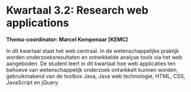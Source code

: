 # Kwartaal 3.2: Research web applications

**Thema-coordinator: Marcel Kempenaar [KEMC]**

In dit kwartaal staat het web centraal. In de wetenschappelijke praktijk worden onderzoeksresultaten en ontwikkelde analyse tools via het web aangeboden. De student leert in dit kwartaal hoe web applicaties ten behoeve van wetenschappelijk onderzoek ontwikkelt kunnen worden, gebruikmakend van de toolbox Java, Java web technologie, HTML, CSS, JavaScript en jQuery.
